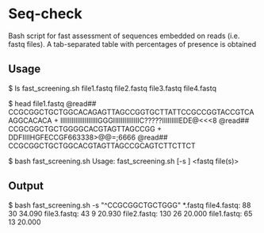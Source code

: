 # Seq-check
Bash script for fast assessment of sequences embedded on reads (i.e. fastq files). A tab-separated table with percentages of presence is obtained

## Usage

$ ls
fast_screening.sh  file1.fastq  file2.fastq  file3.fastq  file4.fastq 

$ head file1.fastq
@read##
CCGCGGCTGCTGGCACAGAGTTAGCCGGTGCTTATTCCGCCGGTACCGTCAAGGCACACA
+
IIIIIIIIIIIIIIIIIIIIGGGIIIIIIIIIIIIIIC?????IIIIIIIIIEDE@<<<8
@read##
CCGCGGCTGCTGGGGCACGTAGTTAGCCGG
+
DDFIIIIHGFECCGF663338>@@=;6666
@read##
CCGCGGCTGCTGGCACGTAGTTAGCCGCAGTCTTCTTCT

$ bash fast_screening.sh
Usage: fast_screening.sh [-s <sequence>] <fastq file(s)>

## Output

$ bash fast_screening.sh -s "^CCGCGGCTGCTGGG" *.fastq
file4.fastq:	88	30	34.090
file3.fastq:	43	9	20.930
file2.fastq:	130	26	20.000
file1.fastq:	65	13	20.000

